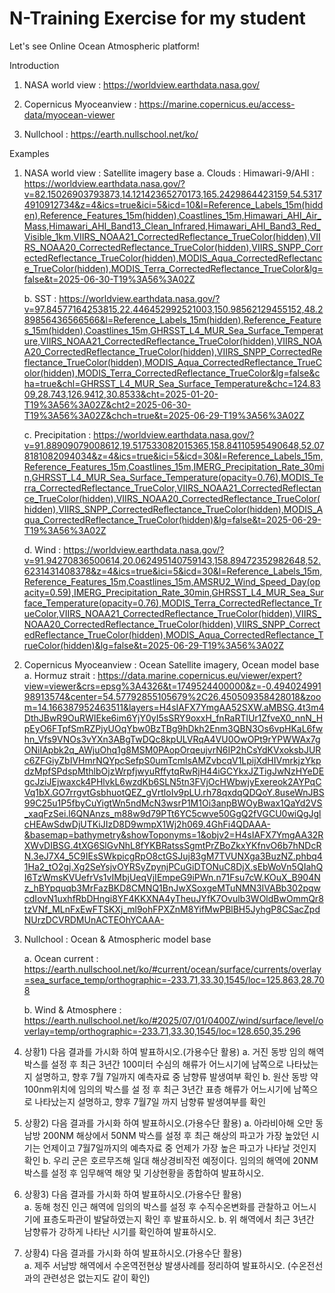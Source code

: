 # N-Training Exercise for my student 

Let's see Online Ocean Atmospheric platform!

Introduction 

1. NASA world view : https://worldview.earthdata.nasa.gov/

2. Copernicus Myoceanview : https://marine.copernicus.eu/access-data/myocean-viewer

3. Nullchool : https://earth.nullschool.net/ko/


Examples

1. NASA world view : Satellite imagery base
   a. Clouds : Himawari-9/AHI : https://worldview.earthdata.nasa.gov/?v=82.15026903793873,14.12142365270173,165.2429864423159,54.53174910912734&z=4&ics=true&ici=5&icd=10&l=Reference_Labels_15m(hidden),Reference_Features_15m(hidden),Coastlines_15m,Himawari_AHI_Air_Mass,Himawari_AHI_Band13_Clean_Infrared,Himawari_AHI_Band3_Red_Visible_1km,VIIRS_NOAA21_CorrectedReflectance_TrueColor(hidden),VIIRS_NOAA20_CorrectedReflectance_TrueColor(hidden),VIIRS_SNPP_CorrectedReflectance_TrueColor(hidden),MODIS_Aqua_CorrectedReflectance_TrueColor(hidden),MODIS_Terra_CorrectedReflectance_TrueColor&lg=false&t=2025-06-30-T19%3A56%3A02Z
   
   b. SST : https://worldview.earthdata.nasa.gov/?v=97.84577164253815,22.446452992521003,150.98562129455152,48.289856436566566&l=Reference_Labels_15m(hidden),Reference_Features_15m(hidden),Coastlines_15m,GHRSST_L4_MUR_Sea_Surface_Temperature,VIIRS_NOAA21_CorrectedReflectance_TrueColor(hidden),VIIRS_NOAA20_CorrectedReflectance_TrueColor(hidden),VIIRS_SNPP_CorrectedReflectance_TrueColor(hidden),MODIS_Aqua_CorrectedReflectance_TrueColor(hidden),MODIS_Terra_CorrectedReflectance_TrueColor&lg=false&cha=true&chl=GHRSST_L4_MUR_Sea_Surface_Temperature&chc=124.8309,28.743,126.9412,30.8533&cht=2025-01-20-T19%3A56%3A02Z&cht2=2025-06-30-T19%3A56%3A02Z&chch=true&t=2025-06-29-T19%3A56%3A02Z
   
   c. Precipitation : https://worldview.earthdata.nasa.gov/?v=91.88909079008612,19.517533082015365,158.84110595490648,52.078181082094034&z=4&ics=true&ici=5&icd=30&l=Reference_Labels_15m,Reference_Features_15m,Coastlines_15m,IMERG_Precipitation_Rate_30min,GHRSST_L4_MUR_Sea_Surface_Temperature(opacity=0.76),MODIS_Terra_CorrectedReflectance_TrueColor,VIIRS_NOAA21_CorrectedReflectance_TrueColor(hidden),VIIRS_NOAA20_CorrectedReflectance_TrueColor(hidden),VIIRS_SNPP_CorrectedReflectance_TrueColor(hidden),MODIS_Aqua_CorrectedReflectance_TrueColor(hidden)&lg=false&t=2025-06-29-T19%3A56%3A02Z
   
   d. Wind : https://worldview.earthdata.nasa.gov/?v=91.94270836500614,20.062495140759143,158.89472352982648,52.6231431408378&z=4&ics=true&ici=5&icd=30&l=Reference_Labels_15m,Reference_Features_15m,Coastlines_15m,AMSRU2_Wind_Speed_Day(opacity=0.59),IMERG_Precipitation_Rate_30min,GHRSST_L4_MUR_Sea_Surface_Temperature(opacity=0.76),MODIS_Terra_CorrectedReflectance_TrueColor,VIIRS_NOAA21_CorrectedReflectance_TrueColor(hidden),VIIRS_NOAA20_CorrectedReflectance_TrueColor(hidden),VIIRS_SNPP_CorrectedReflectance_TrueColor(hidden),MODIS_Aqua_CorrectedReflectance_TrueColor(hidden)&lg=false&t=2025-06-29-T19%3A56%3A02Z

3. Copernicus Myoceanview : Ocean Satellite imagery, Ocean model base
   a. Hormuz strait : https://data.marine.copernicus.eu/viewer/expert?view=viewer&crs=epsg%3A4326&t=1749524400000&z=-0.49402499198913574&center=54.57792855105679%2C26.450509358428018&zoom=14.166387952463511&layers=H4sIAFX7YmgAA52SXW.aMBSG.4t3m4DthJBwR9OuRWIEke6im6YjY0yI5sSRY9oxxH_fnRaRTlUr1ZfveX0_nnN_HpEyO6FTpfSmRZPjyUOqYbw0BzTBg9hDkh2Enm3QBN3Os6vpHKaL6fwhn_Vfs9VNOs3vYXn3ABgTwDQc8kpULVRqA4VU0OwOPt9rYPWWAx7gONiIApbk2q_AWjuOhq1g8MSM0PAopOrqeujvrN6IP2hCsYdKVxoksbJURc6ZFGiyZbIVHmrNQYpcSefpS0umTcmlsAMZvbcqV1LpijXdHIVmrkjzYkpdzMpfSPdspMthlbOjzWrpfjwyuRffytqRwRjH44iGCYkxJZTigJwNzHYeDEgcJziJEjwaxck4PHlvkL6wzdKb6SLN5tn3FVjOcHWbwjyExereok2AYPqCVq1bX.GO7rrgvtGsbhuotQEZ_gVrtloIv9pLU.rh78qxdqQDQoY.8useWnJBS99C25u1P5fbyCuYigtWn5ndMcN3wsrP1M1Oi3anpBWOyBwax1QaYd2VS_xaqFzSei.l6QNAnzs_m88w9d79PTt6YC5cwve50GgQ2fVGCU0wiQgJglcHEAwSdwDjUTKiJIzD8D9wmpX1Wj2h069.4GhFi4QDAAA-&basemap=bathymetry&showToponyms=1&objv2=H4sIAFX7YmgAA32RXWvDIBSG.4tXG6SlGvNhL8fYKBRatssSgmtPrZBoZkxYKfnvO6b7hNDcRN.3eJ7X4_5C9IEsSWkpicgRpO8ctGSJuj83gM7TVUNXga3BuzNZ.phbq41Ha2_tO2gj.Xg2SeYsjvOYRSyZpynjPCuGiDTONuC8DjX.sEbWoVn5QIahQI6TzWmsKVUefrVs1vIMbjUeqVjIEmpeG9iPWn.n71Fsu7cW.KOuX_B904Nz_hBYpquqb3MrFazBKD8CMNQ1BnJwXSoxgeMTuNMN3IVABb302pqwcdIovN1uxhfRbDHngi8YF4KKXNA4yTheuJYfK7Ovulb3WOldBwOmmQr8tzVNf_MLnFxEwFTSKXj_ml9ohFPXZnM8YifMwPBlBH5JyhgP8CSacZpdNUrzDCVRDMUnACTEOhYCAAA- 

4. Nullchool : Ocean & Atmospheric model base
   
   a. Ocean current : https://earth.nullschool.net/ko/#current/ocean/surface/currents/overlay=sea_surface_temp/orthographic=-233.71,33.30,1545/loc=125.863,28.708
   
   b. Wind & Atmosphere :  https://earth.nullschool.net/ko/#2025/07/01/0400Z/wind/surface/level/overlay=temp/orthographic=-233.71,33.30,1545/loc=128.650,35.296




1. 상황1) 다음 결과를 가시화 하여 발표하시오.(가용수단 활용)
   a. 거진 동방 임의 해역 박스를 설정 후 최근 3년간 100미터 수심의 해류가 어느시기에
      남쪽으로 나타났는지 설명하고, 향후 7월 7일까지 예측자료 중 남향류 발생여부 
      확인 
   b. 원산 동방 약 100nm위치에 임의의 박스를 설 정 후 최근 3년간 표층 해류가 
      어느시기에 남쪽으로 나타났는지 설명하고, 향후 7월7일 까지 남향류 발생여부를 
      확인 

2. 상황2) 다음 결과를 가시화 하여 발표하시오.(가용수단 활용)
   a. 아라비아해 오만 동남방 200NM 해상에서 50NM 박스를 설정 후 
      최근 해상의 파고가 가장 높았던 시기는 언제이고 7월7일까지의 예측자료 중
      언제가 가장 높은 파고가 나타날 것인지 확인
   b. 우리 군은 호르무즈해 일대 해상경비작전 예정이다. 임의의 해역에 20NM 박스를 
      설정 후 임무해역 해양 및 기상현황을 종합하여 발표하시오.
 
3. 상황3) 다음 결과를 가시화 하여 발표하시오.(가용수단 활용)           
   a. 동해 청진  인근 해역에 임의의 박스를 설정 후 수직수온변화를 관찰하고 
       어느시기에 표층도파관이 발달하였는지 확인 후 발표하시오. 
   b. 위 해역에서 최근 3년간 남향류가  강하게 나타난 시기를 확인하여
      발표하시오. 

4. 상황4)  다음 결과를 가시화 하여 발표하시오.(가용수단 활용)           
   a. 제주 서남방 해역에서 수온역전현상 발생사례를 정리하여 발표하시오. 
      (수온전선과의 관련성은 없는지도 같이 확인)          
